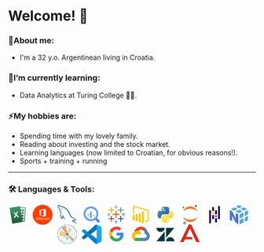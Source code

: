 # Welcome! 👋

### 💬About me:
-  I'm a 32 y.o. Argentinean living in Croatia.

### 🌱I’m currently learning:
-  Data Analytics at Turing College 👨‍💻.

### ⚡My hobbies are:
-  Spending time with my lovely family.
-  Reading about investing and the stock market.
-  Learning languages (now limited to Croatian, for obvious reasons!).
-  Sports + training + running

<hr>

### 🛠 Languages & Tools:
<img align="left" alt="Java" width="40px" style="padding-right:10px;" src="icons/Excel.png"/>
<img align="left" alt="Java" width="40px" style="padding-right:10px;" src="icons/MSOffice.png"/>
<img align="left" alt="Java" width="40px" style="padding-right:10px;" src="icons/MySQL.png"/>
<img align="left" alt="Java" width="40px" style="padding-right:10px;" src="icons/BigQuery.png"/>
<img align="left" alt="Java" width="40px" style="padding-right:10px;" src="icons/Tableau.png"/>
<img align="left" alt="Java" width="40px" style="padding-right:10px;" src="icons/PowerBI.png"/>
<img align="left" alt="Java" width="40px" style="padding-right:10px;" src="icons/Python.png"/>
<img align="left" alt="Java" width="40px" style="padding-right:10px;" src="icons/Jupyter.png"/>
<img align="left" alt="Java" width="40px" style="padding-right:10px;" src="icons/Pandas.png"/>
<img align="left" alt="Java" width="40px" style="padding-right:10px;" src="icons/NumPy.png"/>
<img align="left" alt="Java" width="40px" style="padding-right:10px;" src="icons/Matplotlib.png"/>
<img align="left" alt="Java" width="40px" style="padding-right:10px;" src="icons/VScode.png"/>
<img align="left" alt="Java" width="40px" style="padding-right:10px;" src="icons/Google.png"/>
<img align="left" alt="Java" width="40px" style="padding-right:10px;" src="icons/GoogleCloud.png"/>
<img align="left" alt="Java" width="40px" style="padding-right:10px;" src="icons/Zendesk.png"/>
<img align="left" alt="Java" width="40px" style="padding-right:10px;" src="icons/Avaya.png"/>





<!--![NumPy](https://github.com/user-attachments/assets/d5602a62-854f-4ced-8dde-6d1f4c8f15bb)

**Plasma1992/Plasma1992** is a ✨ _special_ ✨ repository because its `README.md` (this file) appears on your GitHub profile.

Here are some ideas to get you started:

- 🔭 I’m currently working on ...
- 🌱 I’m currently learning ...
- 👯 I’m looking to collaborate on ...
- 🤔 I’m looking for help with ...
- 💬 Ask me about ...
- 📫 How to reach me: ...
- 😄 Pronouns: ...
- ⚡ Fun fact: ...
-->
